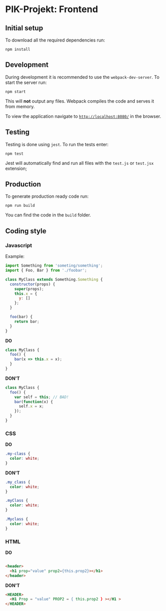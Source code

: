 # PIK-Projekt: Frontend

## Initial setup

To download all the required dependencies run:
```
npm install
```

## Development

During development it is recommended to use the `webpack-dev-server`. To start the server run:
```
npm start
```
This will **not** output any files. Webpack compiles the
code and serves it from memory.

To view the application navigate to [`http://localhost:8080/`](http://localhost:8080/) in the browser.

## Testing

Testing is done using `jest`. To run the tests enter:
```
npm test
```
Jest will automatically find and run all files with the `test.js` or `test.jsx` extension;

## Production

To generate production ready code run:
```
npm run build
```
You can find the code in the `build` folder.

## Coding style

### Javascript

Example:
```javascript
import Something from 'someting/something';
import { Foo, Bar } from './foobar';

class MyClass extends Something.Something {
  constructor(props) {
    super(props);
    this.x = {
      y: []
    };
  }

  foo(bar) {
    return bar;
  }
}
```

**DO**
```javascript
class MyClass {
  foo() {
    bar(x => this.x = x);
  }
}
```

**DON'T**
```javascript
class MyClass {
  foo() {
    var self = this; // BAD!
    bar(function(x) {
      self.x = x;
    });
  }
}
```

### CSS

**DO**
```css
.my-class {
  color: white;
}
```

**DON'T**
```css
.my_class {
  color: white;
}

.myClass {
  color: white;
}

.Myclass {
  color: white;
}
```

### HTML

**DO**
```html

<header>
  <h1 prop="value" prop2={this.prop2}></h1>
</header>
```

**DON'T**
```html
<HEADER>
  <H1 Prop = "value" PROP2 = { this.prop2 } ></H1 >
</HEADER>
```
